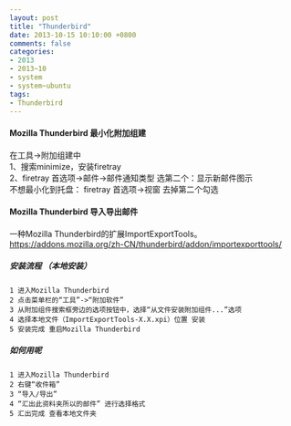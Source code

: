 ```yaml
---
layout: post
title: "Thunderbird"
date: 2013-10-15 10:10:00 +0800
comments: false
categories:
- 2013
- 2013~10
- system
- system~ubuntu
tags:
- Thunderbird
---
```

#### Mozilla Thunderbird 最小化附加组建
在工具->附加组建中  
1、搜索minimize，安装firetray  
2、firetray 首选项->邮件->邮件通知类型   选第二个：显示新邮件图示  
不想最小化到托盘： firetray 首选项->视窗   去掉第二个勾选  

#### Mozilla Thunderbird 导入导出邮件
一种Mozilla Thunderbird的扩展ImportExportTools。  
https://addons.mozilla.org/zh-CN/thunderbird/addon/importexporttools/  
##### 安装流程 （本地安装）
```
1 进入Mozilla Thunderbird
2 点击菜单栏的“工具”->“附加软件”
3 从附加组件搜索框旁边的选项按钮中，选择“从文件安装附加组件...”选项
4 选择本地文件（ImportExportTools-X.X.xpi）位置 安装
5 安装完成 重启Mozilla Thunderbird
```
##### 如何用呢
```
1 进入Mozilla Thunderbird
2 右键“收件箱”
3 “导入/导出”
4 “汇出此资料夹所以的邮件” 进行选择格式
5 汇出完成 查看本地文件夹
```

